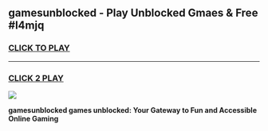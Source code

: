 
## gamesunblocked - Play Unblocked Gmaes & Free #l4mjq
<h3>
<a href="https://news.freeplayer.one?title=gamesunblocked&ref=24F">CLICK TO PLAY</a></h3>
<hr>

<h3>
<a href="https://news.freeplayer.one?title=gamesunblocked&ref=24F">CLICK 2 PLAY</a>
  
</h3>

<a href="https://news.freeplayer.one?title=gamesunblocked&ref=24F/"><img src="https://clearcache.store/games.png"></a>


**gamesunblocked games unblocked: Your Gateway to Fun and Accessible Online Gaming**
